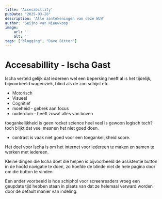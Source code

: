 ```yaml
---
title: 'Accesabillity'
pubDate: "2025-03-28"
description: 'Alle aantekeningen van deze WLW'
author: 'Seijno van Nieuwkoop'
image:
    url: ''
    alt: ''
tags: ["blogging", "Dave Bitter"]
---
```

# Accesabillity - Ischa Gast
Ischa verteld gelijk dat iedereen wel een beperking heeft al is het tijdelijk, bijvoorbeeld wagenziek, blind als de zon schijnt etc.

- Motorisch
- Visueel
- Cognitief
- moeheid - gebrek aan focus
- ouderdom - heeft zowat alles van boven

toegankelijkheid is geen rocket science heel veel is gewoon logisch toch? toch blijkt dat veel mesnen het niet goed doen.

- contrast is vaak niet goed voor een toegankelijkheid score.

Het doel  voor Ischa is om het internet voor iedereen te maken en samen te werken met iedereen.

Kleine dingen die Ischa doet die helpen is bijvoorbeeld de assistentie button in de hoofd navigatie te doen, zo hoefde de blinde niet de hele pagina door om die button te vinden.

Een ander voorbeeld is hoe schiphol voor screenreaders vroeg een geupdate tijd hebben staan in plaats van dat ze helemaal verward worden door de default manier van indeling.